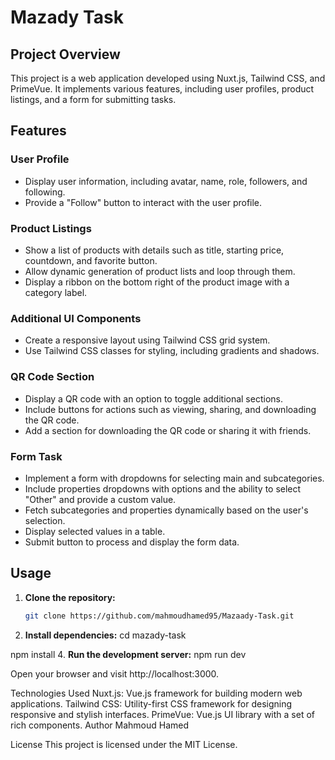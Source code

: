 # Mazady Task

## Project Overview

This project is a web application developed using Nuxt.js, Tailwind CSS, and PrimeVue. It implements various features, including user profiles, product listings, and a form for submitting tasks.

## Features

### User Profile

- Display user information, including avatar, name, role, followers, and following.
- Provide a "Follow" button to interact with the user profile.

### Product Listings

- Show a list of products with details such as title, starting price, countdown, and favorite button.
- Allow dynamic generation of product lists and loop through them.
- Display a ribbon on the bottom right of the product image with a category label.

### Additional UI Components

- Create a responsive layout using Tailwind CSS grid system.
- Use Tailwind CSS classes for styling, including gradients and shadows.

### QR Code Section

- Display a QR code with an option to toggle additional sections.
- Include buttons for actions such as viewing, sharing, and downloading the QR code.
- Add a section for downloading the QR code or sharing it with friends.

### Form Task

- Implement a form with dropdowns for selecting main and subcategories.
- Include properties dropdowns with options and the ability to select "Other" and provide a custom value.
- Fetch subcategories and properties dynamically based on the user's selection.
- Display selected values in a table.
- Submit button to process and display the form data.

## Usage

1. **Clone the repository:**

   ```bash
   git clone https://github.com/mahmoudhamed95/Mazaady-Task.git
   
2. **Install dependencies:**
  cd mazady-task
  
  npm install
4. **Run the development server:**
  npm run dev

Open your browser and visit http://localhost:3000.

Technologies Used
Nuxt.js: Vue.js framework for building modern web applications.
Tailwind CSS: Utility-first CSS framework for designing responsive and stylish interfaces.
PrimeVue: Vue.js UI library with a set of rich components.
Author
Mahmoud Hamed

License
This project is licensed under the MIT License.

